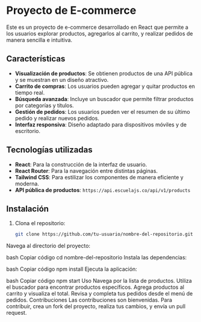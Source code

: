 # Proyecto de E-commerce

Este es un proyecto de e-commerce desarrollado en React que permite a los usuarios explorar productos, agregarlos al carrito, y realizar pedidos de manera sencilla e intuitiva.

## Características

- **Visualización de productos**: Se obtienen productos de una API pública y se muestran en un diseño atractivo.
- **Carrito de compras**: Los usuarios pueden agregar y quitar productos en tiempo real.
- **Búsqueda avanzada**: Incluye un buscador que permite filtrar productos por categorías y títulos.
- **Gestión de pedidos**: Los usuarios pueden ver el resumen de su último pedido y realizar nuevos pedidos.
- **Interfaz responsiva**: Diseño adaptado para dispositivos móviles y de escritorio.

## Tecnologías utilizadas

- **React**: Para la construcción de la interfaz de usuario.
- **React Router**: Para la navegación entre distintas páginas.
- **Tailwind CSS**: Para estilizar los componentes de manera eficiente y moderna.
- **API pública de productos**: `https://api.escuelajs.co/api/v1/products`

## Instalación

1. Clona el repositorio:
   ```bash
   git clone https://github.com/tu-usuario/nombre-del-repositorio.git
Navega al directorio del proyecto:

bash
Copiar código
cd nombre-del-repositorio
Instala las dependencias:

bash
Copiar código
npm install
Ejecuta la aplicación:

bash
Copiar código
npm start
Uso
Navega por la lista de productos.
Utiliza el buscador para encontrar productos específicos.
Agrega productos al carrito y visualiza el total.
Revisa y completa tus pedidos desde el menú de pedidos.
Contribuciones
Las contribuciones son bienvenidas. Para contribuir, crea un fork del proyecto, realiza tus cambios, y envía un pull request.
